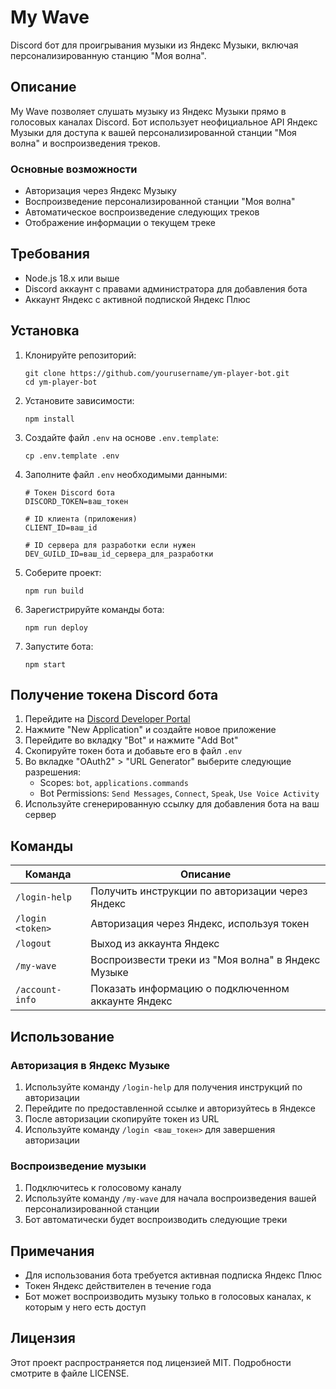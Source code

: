 # My Wave

Discord бот для проигрывания музыки из Яндекс Музыки, включая персонализированную станцию "Моя волна".

## Описание

My Wave позволяет слушать музыку из Яндекс Музыки прямо в голосовых каналах Discord. Бот использует неофициальное API Яндекс Музыки для доступа к вашей персонализированной станции "Моя волна" и воспроизведения треков.

### Основные возможности

- Авторизация через Яндекс Музыку
- Воспроизведение персонализированной станции "Моя волна"
- Автоматическое воспроизведение следующих треков
- Отображение информации о текущем треке

## Требования

- Node.js 18.x или выше
- Discord аккаунт с правами администратора для добавления бота
- Аккаунт Яндекс с активной подпиской Яндекс Плюс

## Установка

1. Клонируйте репозиторий:

   ```
   git clone https://github.com/yourusername/ym-player-bot.git
   cd ym-player-bot
   ```

2. Установите зависимости:

   ```
   npm install
   ```

3. Создайте файл `.env` на основе `.env.template`:

   ```
   cp .env.template .env
   ```

4. Заполните файл `.env` необходимыми данными:

   ```
   # Токен Discord бота
   DISCORD_TOKEN=ваш_токен

   # ID клиента (приложения)
   CLIENT_ID=ваш_id

   # ID сервера для разработки если нужен
   DEV_GUILD_ID=ваш_id_сервера_для_разработки
   ```

5. Соберите проект:

   ```
   npm run build
   ```

6. Зарегистрируйте команды бота:

   ```
   npm run deploy
   ```

7. Запустите бота:
   ```
   npm start
   ```

## Получение токена Discord бота

1. Перейдите на [Discord Developer Portal](https://discord.com/developers/applications)
2. Нажмите "New Application" и создайте новое приложение
3. Перейдите во вкладку "Bot" и нажмите "Add Bot"
4. Скопируйте токен бота и добавьте его в файл `.env`
5. Во вкладке "OAuth2" > "URL Generator" выберите следующие разрешения:
   - Scopes: `bot`, `applications.commands`
   - Bot Permissions: `Send Messages`, `Connect`, `Speak`, `Use Voice Activity`
6. Используйте сгенерированную ссылку для добавления бота на ваш сервер

## Команды

| Команда          | Описание                                           |
| ---------------- | -------------------------------------------------- |
| `/login-help`    | Получить инструкции по авторизации через Яндекс    |
| `/login <token>` | Авторизация через Яндекс, используя токен          |
| `/logout`        | Выход из аккаунта Яндекс                           |
| `/my-wave`       | Воспроизвести треки из "Моя волна" в Яндекс Музыке |
| `/account-info`  | Показать информацию о подключенном аккаунте Яндекс |

## Использование

### Авторизация в Яндекс Музыке

1. Используйте команду `/login-help` для получения инструкций по авторизации
2. Перейдите по предоставленной ссылке и авторизуйтесь в Яндексе
3. После авторизации скопируйте токен из URL
4. Используйте команду `/login <ваш_токен>` для завершения авторизации

### Воспроизведение музыки

1. Подключитесь к голосовому каналу
2. Используйте команду `/my-wave` для начала воспроизведения вашей персонализированной станции
3. Бот автоматически будет воспроизводить следующие треки

## Примечания

- Для использования бота требуется активная подписка Яндекс Плюс
- Токен Яндекс действителен в течение года
- Бот может воспроизводить музыку только в голосовых каналах, к которым у него есть доступ

## Лицензия

Этот проект распространяется под лицензией MIT. Подробности смотрите в файле LICENSE.

